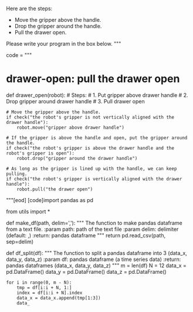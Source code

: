 

Here are the steps:
- Move the gripper above the handle.
- Drop the gripper around the handle.
- Pull the drawer open.

Please write your program in the box below.
"""

code = """
# drawer-open: pull the drawer open
def drawer_open(robot):
    # Steps:
    #  1. Put gripper above drawer handle
    #  2. Drop gripper around drawer handle
    #  3. Pull drawer open

    # Move the gripper above the handle.
    if check("the robot's gripper is not vertically aligned with the drawer handle"):
        robot.move("gripper above drawer handle")

    # If the gripper is above the handle and open, put the gripper around the handle.
    if check("the robot's gripper is above the drawer handle and the robot's gripper is open"):
        robot.drop("gripper around the drawer handle")
    
    # As long as the gripper is lined up with the handle, we can keep pulling.
    if check("the robot's gripper is vertically aligned with the drawer handle"):
        robot.pull("the drawer open")

"""[eod] [code]import pandas as pd

from utils import *


def make_df(path, delim=','):
    """
    The function to make pandas dataframe from a text file.
    :param path: path of the text file
    :param delim: delimiter (default: ,)
    :return: pandas dataframe
    """
    return pd.read_csv(path, sep=delim)


def df_split(df):
    """
    The function to split a pandas dataframe into 3 (data_x, data_y, data_z)
    :param df: pandas dataframe (a time series data)
    :return: pandas dataframes (data_x, data_y, data_z)
    """
    m = len(df)
    N = 12
    data_x = pd.DataFrame()
    data_y = pd.DataFrame()
    data_z = pd.DataFrame()

    for i in range(0, m - N):
        tmp = df[i:i + N, 1:]
        index = df[i:i + N].index
        data_x = data_x.append(tmp[1:3])
        data_